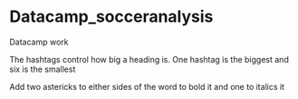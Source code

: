 # Datacamp_socceranalysis
Datacamp work 

The hashtags control how big a heading is. One hashtag is the biggest and six is the smallest 

Add two astericks to either sides of the word to bold it and one to italics it
